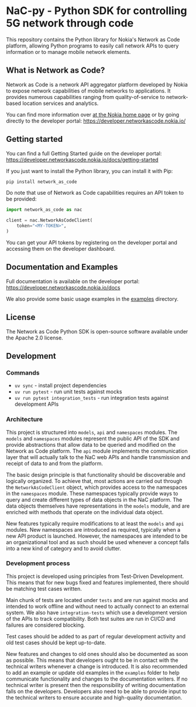# NaC-py - Python SDK for controlling 5G network through code

This repository contains the Python library for Nokia's Network as Code platform,
allowing Python programs to easily call network APIs to query information or to
manage mobile network elements.

## What is Network as Code?

Network as Code is a network API aggregator platform developed by Nokia to expose
network capabilities of mobile networks to applications. It provides numerous
capabilities ranging from quality-of-service to network-based location services
and analytics.

You can find more information over [at the Nokia home page](https://www.nokia.com/networks/network-as-code/) 
or by going directly to the developer portal: https://developer.networkascode.nokia.io/

## Getting started

You can find a full Getting Started guide on the developer portal: https://developer.networkascode.nokia.io/docs/getting-started

If you just want to install the Python library, you can install it with Pip:
```bash
pip install network_as_code
```

Do note that use of Network as Code capabilities requires an API token to be provided:

```python
import network_as_code as nac

client = nac.NetworkAsCodeClient(
    token="<MY-TOKEN>",
)
```

You can get your API tokens by registering on the developer portal and accessing them on
the developer dashboard.

## Documentation and Examples

Full documentation is available on the developer portal: https://developer.networkascode.nokia.io/docs

We also provide some basic usage examples in the [examples](./examples) directory. 

## License

The Network as Code Python SDK is open-source software available under the Apache 2.0 license.

## Development

### Commands

- `uv sync` - install project dependencies
- `uv run pytest` - run unit tests against mocks
- `uv run pytest integration_tests` - run integration tests against development APIs

### Architecture

This project is structured into `models`, `api` and `namespaces`
modules. The `models` and `namespaces` modules represent the public
API of the SDK and provide abstractions that allow data to be queried
and modified on the Network as Code platform. The `api` module implements
the communication layer that will actually talk to the NaC web APIs and
handle transmission and receipt of data to and from the platform.

The basic design principle is that functionality should be discoverable
and logically organized. To achieve that, most actions are carried out
through the `NetworkAsCodeClient` object, which provides access to the
namespaces in the `namespaces` module. These namespaces typically provide
ways to query and create different types of data objects in the NaC
platform. The data objects themselves have representations in the `models`
module, and are enriched with methods that operate on the individual
data object.

New features typically require modifications to at least the `models`
and `api` modules. New namespaces are introduced as required, typically
when a new API product is launched. However, the namespaces are intended
to be an organizational tool and as such should be used whenever a concept
falls into a new kind of category and to avoid clutter.

### Development process

This project is developed using principles from Test-Driven Development.
This means that for new bugs fixed and features implemented, there should
be matching test cases written.

Main chunk of tests are located under `tests` and are run against
mocks and intended to work offline and without need to actually
connect to an external system.  We also have `integration-tests` which
use a development version of the APIs to track compatibility. Both
test suites are run in CI/CD and failures are considered blocking.

Test cases should be added to as part of regular development activity and
old test cases should be kept up-to-date. 

New features and changes to old ones should also be documented as soon
as possible. This means that developers ought to be in contact with the
technical writers whenever a change is introduced. It is also recommended
to add an example or update old examples in the `examples` folder to help
communicate functionality and changes to the documentation writers. If
no technical writer is present then the responsibility of writing documentation 
falls on the developers. Developers also need to be able to provide input
to the technical writers to ensure accurate and high-quality documentation.
